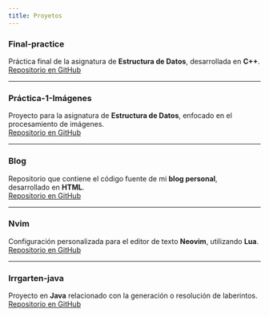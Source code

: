 ```yaml
---
title: Proyetos
---
```



### Final-practice
Práctica final de la asignatura de **Estructura de Datos**, desarrollada en **C++**.  
[Repositorio en GitHub](https://github.com/0xjoseangel/final-practice)

---

### Práctica-1-Imágenes
Proyecto para la asignatura de **Estructura de Datos**, enfocado en el procesamiento de imágenes.  
[Repositorio en GitHub](https://github.com/0xjoseangel/practica-1-imagenes)

---

### Blog
Repositorio que contiene el código fuente de mi **blog personal**, desarrollado en **HTML**.  
[Repositorio en GitHub](https://github.com/0xjoseangel/blog)

---

### Nvim
Configuración personalizada para el editor de texto **Neovim**, utilizando **Lua**.  
[Repositorio en GitHub](https://github.com/0xjoseangel/nvim)

---

### Irrgarten-java
Proyecto en **Java** relacionado con la generación o resolución de laberintos.  
[Repositorio en GitHub](https://github.com/0xjoseangel/irrgarten-java)
